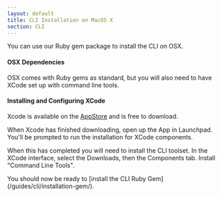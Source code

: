```yaml
---
layout: default
title: CLI Installation on MacOS X
section: CLI
---
```


You can use our Ruby gem package to install the CLI on OSX.

#### OSX Dependencies

OSX comes with Ruby gems as standard, but you will also need to have
XCode set up with command line tools.

#### Installing and Configuring XCode

Xcode is available on the
[AppStore](http://itunes.apple.com/gb/app/xcode/id497799835) and is free
to download.

When Xcode has finished downloading, open up the App in Launchpad.  You'll be prompted to run the installation for XCode components.  

When this has completed you will need to install the CLI toolset.
In the XCode interface, select the Downloads, then the Components tab.
Install "Command Line Tools".

You should now be ready to [install the CLI Ruby Gem] (/guides/cli/installation-gem/).


